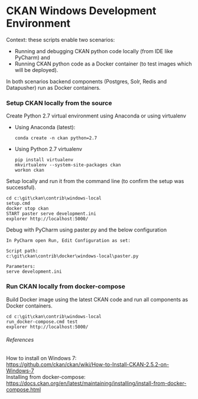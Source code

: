 # CKAN Windows Development Environment

Context: these scripts enable two scenarios:
- Running and debugging CKAN python code locally (from IDE like PyCharm) and 
- Running CKAN python code as a Docker container (to test images which will be deployed). 

In both scenarios backend components (Postgres, Solr, Redis and Datapusher) run as Docker containers.

### Setup CKAN locally from the source  
Create Python 2.7 virtual environment using Anaconda or using virtualenv 

- Using Anaconda (latest):

      conda create -n ckan python=2.7

- Using Python 2.7 virtualenv

      pip install virtualenv
      mkvirtualenv --system-site-packages ckan
      workon ckan
    
Setup locally and run it from the command line (to confirm the setup was successful). 

    cd c:\git\ckan\contrib\windows-local     
    setup.cmd
    docker stop ckan
    START paster serve development.ini
    explorer http://localhost:5000/   
 

Debug with PyCharm using paster.py and the below configuration  

    In PyCharm open Run, Edit Configuration as set:  
    
    Script path: 
    c:\git\ckan\contrib\docker\windows-local\paster.py   
    
    Parameters: 
    serve development.ini  


### Run CKAN locally from docker-compose
Build Docker image using the latest CKAN code and run all components as Docker containers.  

    cd c:\git\ckan\contrib\windows-local  
    run_docker-compose.cmd test  
    explorer http://localhost:5000/  
  

###### References  
How to install on Windows 7:  
https://github.com/ckan/ckan/wiki/How-to-Install-CKAN-2.5.2-on-Windows-7  
Installing from docker-compose:  
https://docs.ckan.org/en/latest/maintaining/installing/install-from-docker-compose.html
